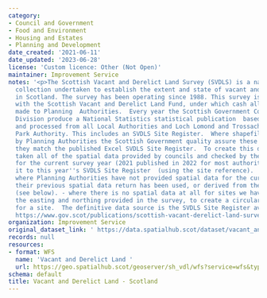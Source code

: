 ```yaml
---
category:
- Council and Government
- Food and Environment
- Housing and Estates
- Planning and Development
date_created: '2021-06-11'
date_updated: '2023-06-28'
license: 'Custom licence: Other (Not Open)'
maintainer: Improvement Service
notes: '<p>The Scottish Vacant and Derelict Land Survey (SVDLS) is a national data
  collection undertaken to establish the extent and state of vacant and derelict land
  in Scotland. The survey has been operating since 1988. This survey is associated
  with the Scottish Vacant and Derelict Land Fund, under which cash allocations are
  made to Planning  Authorities.  Every year the Scottish Government Communities Analysis
  Division produce a National Statistics statistical publication  based on data collected
  and processed from all Local Authorities and Loch Lomond and Trossachs National
  Park Authority. This includes an SVDLS Site Register.  Where shapefiles are provided
  by Planning Authorities the Scottish Government quality assure these to make sure
  they match the published Excel SVDLS Site Register.  To create this dataset we have
  taken all of the spatial data provided by councils and checked by the Scottish Government
  for the current survey year (2021 published in 2022 for most authorities) and combined
  it to this year''s SVDLS Site Register  (using the site reference).  However: -
  where Planning Authorities have not provided spatial data for the current year,
  their previous spatial data return has been used, or derived from the polygon area
  (see below). - where there is no spatial data at all for sites we have buffered
  the easting and northing provided in the survey, to create a circular polygon area
  for a site.  The definitive data source is the SVDLS Site Register available here:
  https://www.gov.scot/publications/scottish-vacant-derelict-land-survey-2021/</p>'
organization: Improvement Service
original_dataset_link: ' https://data.spatialhub.scot/dataset/vacant_and_derelict_land-is'
records: null
resources:
- format: WFS
  name: 'Vacant and Derelict Land '
  url: https://geo.spatialhub.scot/geoserver/sh_vdl/wfs?service=wfs&typeName=sh_vdl:pub_vdl
schema: default
title: Vacant and Derelict Land - Scotland
---
```

